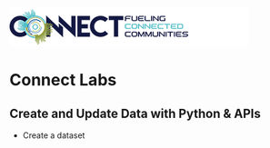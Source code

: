 ![Tyler Connect](https://github.com/aliciatb/connect/blob/master/images/connect_logo.png)
# Connect Labs
## Create and Update Data with Python & APIs
- Create a dataset